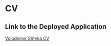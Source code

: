 # CV

## Link to the Deployed Application

[Volodymyr Shtyka CV](https://volodymyr-shtyka.github.io/CV/Volodymyr_Shtyka_CV.pdf)

